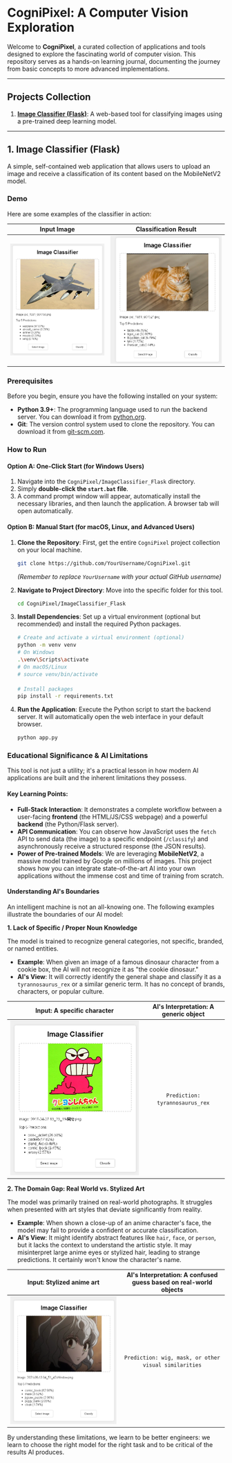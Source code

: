 # CogniPixel: A Computer Vision Exploration

Welcome to **CogniPixel**, a curated collection of applications and tools designed to explore the fascinating world of computer vision. This repository serves as a hands-on learning journal, documenting the journey from basic concepts to more advanced implementations.

---

## Projects Collection

1.  **[Image Classifier (Flask)](#1-image-classifier-flask)**: A web-based tool for classifying images using a pre-trained deep learning model.

---

## 1. Image Classifier (Flask)

A simple, self-contained web application that allows users to upload an image and receive a classification of its content based on the MobileNetV2 model.

### Demo

Here are some examples of the classifier in action:

| Input Image | Classification Result |
| :---: | :---: |
| ![Bison in snow](images/pic_ICF_1.png) | ![Classification result for bison](images/pic_ICF_2.png) |

### Prerequisites

Before you begin, ensure you have the following installed on your system:

- **Python 3.9+**: The programming language used to run the backend server. You can download it from [python.org](https://www.python.org/downloads/).
- **Git**: The version control system used to clone the repository. You can download it from [git-scm.com](https://git-scm.com/downloads).

### How to Run

#### Option A: One-Click Start (for Windows Users)

1.  Navigate into the `CogniPixel/ImageClassifier_Flask` directory.
2.  Simply **double-click the `start.bat` file**.
3.  A command prompt window will appear, automatically install the necessary libraries, and then launch the application. A browser tab will open automatically.

#### Option B: Manual Start (for macOS, Linux, and Advanced Users)

1.  **Clone the Repository**: First, get the entire `CogniPixel` project collection on your local machine.
    ```bash
    git clone https://github.com/YourUsername/CogniPixel.git
    ```
    *(Remember to replace `YourUsername` with your actual GitHub username)*

2.  **Navigate to Project Directory**: Move into the specific folder for this tool.
    ```bash
    cd CogniPixel/ImageClassifier_Flask
    ```

3.  **Install Dependencies**: Set up a virtual environment (optional but recommended) and install the required Python packages.
    ```bash
    # Create and activate a virtual environment (optional)
    python -m venv venv
    # On Windows
    .\venv\Scripts\activate
    # On macOS/Linux
    # source venv/bin/activate

    # Install packages
    pip install -r requirements.txt
    ```

4.  **Run the Application**: Execute the Python script to start the backend server. It will automatically open the web interface in your default browser.
    ```bash
    python app.py
    ```

### Educational Significance & AI Limitations

This tool is not just a utility; it's a practical lesson in how modern AI applications are built and the inherent limitations they possess.

#### Key Learning Points:

*   **Full-Stack Interaction**: It demonstrates a complete workflow between a user-facing **frontend** (the HTML/JS/CSS webpage) and a powerful **backend** (the Python/Flask server).
*   **API Communication**: You can observe how JavaScript uses the `fetch` API to send data (the image) to a specific endpoint (`/classify`) and asynchronously receive a structured response (the JSON results).
*   **Power of Pre-trained Models**: We are leveraging **MobileNetV2**, a massive model trained by Google on millions of images. This project shows how you can integrate state-of-the-art AI into your own applications without the immense cost and time of training from scratch.

#### Understanding AI's Boundaries

An intelligent machine is not an all-knowing one. The following examples illustrate the boundaries of our AI model:

**1. Lack of Specific / Proper Noun Knowledge**

The model is trained to recognize general categories, not specific, branded, or named entities.

*   **Example**: When given an image of a famous dinosaur character from a cookie box, the AI will not recognize it as "the cookie dinosaur."
*   **AI's View**: It will correctly identify the general shape and classify it as a `tyrannosaurus_rex` or a similar generic term. It has no concept of brands, characters, or popular culture.

| Input: A specific character | AI's Interpretation: A generic object |
| :---: | :---: |
| ![Dinosaur on a cookie box](images/pic_ICF_3.png) | `Prediction: tyrannosaurus_rex` |

**2. The Domain Gap: Real World vs. Stylized Art**

The model was primarily trained on real-world photographs. It struggles when presented with art styles that deviate significantly from reality.

*   **Example**: When shown a close-up of an anime character's face, the model may fail to provide a confident or accurate classification.
*   **AI's View**: It might identify abstract features like `hair`, `face`, or `person`, but it lacks the context to understand the artistic style. It may misinterpret large anime eyes or stylized hair, leading to strange predictions. It certainly won't know the character's name.

| Input: Stylized anime art | AI's Interpretation: A confused guess based on real-world objects |
| :---: | :---: |
| ![Anime character's face](images/pic_ICF_4.png) | `Prediction: wig, mask, or other visual similarities` |

By understanding these limitations, we learn to be better engineers: we learn to choose the right model for the right task and to be critical of the results AI produces.
